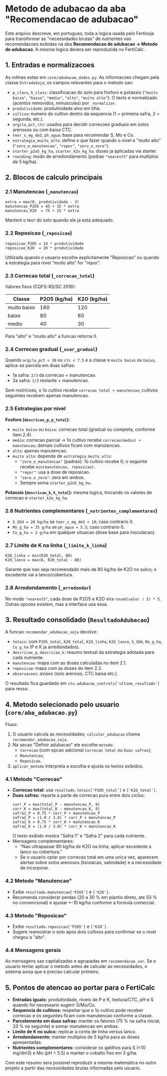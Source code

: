 # Metodo de adubacao da aba "Recomendacao de adubacao"

Este arquivo descreve, em portugues, toda a logica usada pelo Fertisoja para transformar as "necessidades brutas" de nutrientes nas recomendacoes exibidas na aba **Recomendacao de adubacao -> Metodo de adubacao**. A mesma logica devera ser reproduzida no FertiCalc.

## 1. Entradas e normalizacoes

As rotinas estao em `core/adubacao_dados.py`. As informacoes chegam pela classe `EntradaSoja`; os campos relevantes para o metodo sao:

- `p_class`, `k_class`: classificacao do solo para fosforo e potassio (`"muito baixo"`, `"baixo"`, `"medio"`, `"alto"`, `"muito alto"`). O texto e normalizado (acentos removidos, minusculas) por `_normalizar`.
- `produtividade`: produtividade alvo em t/ha.
- `cultivo`: numero do cultivo dentro da sequencia (1 = primeira safra, 2 = segunda, etc.).
- `argila_pct`, `ctc`: usados para decidir correcoes graduais em solos arenosos ou com baixa CTC.
- `teor_s_mg_dm3`, `ph_agua`: base para recomendar S, Mo e Co.
- `estrategia_muito_alto`: define o que fazer quando o nivel e "muito alto" (`"zero_e_manutencao"`, `"repor"`, `"zero_e_zero"`).
- `starter_p2o5_kg_ha`, `starter_k2o_kg_ha`: doses ja aplicadas via starter.
- `rounding`: modo de arredondamento (padrao `"nearest5"` para multiplos de 5 kg/ha).

## 2. Blocos de calculo principais

### 2.1 Manutencao (`_manutencao`)

```
extra = max(0, produtividade - 3)
manutencao_P2O5 = 45 + 15 * extra
manutencao_K2O  = 75 + 25 * extra
```

Mantem o teor do solo quando ele ja esta adequado.

### 2.2 Reposicao (`_reposicao`)

```
reposicao_P2O5 = 14 * produtividade
reposicao_K2O  = 20 * produtividade
```

Utilizada quando o usuario escolhe explicitamente "Reposicao" ou quando a estrategia para nivel "muito alto" for "repor".

### 2.3 Correcao total (`_correcao_total`)

Valores fixos (CQFS-RS/SC 2016):

| Classe      | P2O5 (kg/ha) | K2O (kg/ha) |
| ----------- | ------------ | ----------- |
| muito baixo | 160          | 120         |
| baixo       | 80           | 60          |
| medio       | 40           | 30          |

Para "alto" e "muito alto" a funcao retorna 0.

### 2.4 Correcao gradual (`_usar_gradual`)

Quando `argila_pct < 20` ou `ctc < 7.5` e a classe e `muito baixo` ou `baixo`, aplica-se parcela em duas safras:

- 1a safra: `2/3` da correcao + manutencao.
- 2a safra: `1/3` restante + manutencao.

Sem restricoes, o 1o cultivo recebe `correcao total + manutencao`; cultivos seguintes recebem apenas manutencao.

### 2.5 Estrategias por nivel

**Fosforo (`descricao_p`, `p_total`):**

- `muito baixo` ou `baixo`: correcao total (gradual ou completa, conforme item 2.4).
- `medio`: correcao parcial -> 1o cultivo recebe `correcao(medio) + manutencao`; demais cultivos ficam com manutencao.
- `alto`: apenas manutencao.
- `muito alto`: depende de `estrategia_muito_alto`:
  - `"zero_e_manutencao"` (padrao): 1o cultivo recebe 0; o seguinte recebe `min(manutencao, reposicao)`.
  - `"repor"`: usa a dose de reposicao.
  - `"zero_e_zero"`: zera em ambos.
  - Sempre soma `starter_p2o5_kg_ha`.

**Potassio (`descricao_k`, `k_total`):** mesma logica, trocando os valores de correcao e `starter_k2o_kg_ha`.

### 2.6 Nutrientes complementares (`_nutrientes_complementares`)

- `S_SO4 = 20 kg/ha` se `teor_s_mg_dm3 < 10`; caso contrario 0.
- `Mo_g_ha = 35 g/ha` se `ph_agua < 5.5`; caso contrario 0.
- `Co_g_ha = 3 g/ha` em qualquer situacao (dose base para inoculacao).

### 2.7 Limite de K na linha (`_limite_k_linha`)

```
K2O_linha = min(K2O_total, 80)
K2O_lanco = max(0, K2O_total - 80)
```

Garante que nao seja recomendado mais de 80 kg/ha de K2O no sulco; o excedente vai a lanco/cobertura.

### 2.8 Arredondamento (`_arredondar`)

No modo `"nearest5"`, cada dose de P2O5 e K2O vira `round(valor / 5) * 5`. Outras opcoes existem, mas a interface usa essa.

## 3. Resultado consolidado (`ResultadoAdubacao`)

A funcao `recomendar_adubacao_soja` devolve:

- `totais`: com `P2O5_total`, `K2O_total`, `K2O_linha`, `K2O_lanco`, `S_SO4`, `Mo_g_ha`, `Co_g_ha` (P e K ja arredondados).
- `descricao_p`, `descricao_k`: resumo textual da estrategia adotada para cada nutriente.
- `manutencao`: mapa com as doses calculadas no item 2.1.
- `reposicao`: mapa com as doses do item 2.2.
- `observacoes`: avisos (solo arenoso, CTC baixa etc.).

O resultado fica guardado em `ctx.adubacao_controls['ultimo_resultado']` para reuso.

## 4. Metodo selecionado pelo usuario (`core/aba_adubacao.py`)

Fluxo:

1. O usuario calcula as necessidades; `calcular_adubacao` chama `recomendar_adubacao_soja`.
2. Na secao "Definir adubacao" ele escolhe `metodo`:
   - `Correcao` (com opcao adicional `Correcao total` ou `Duas safras`);
   - `Manutencao`;
   - `Reposicao`.
3. `aplicar_metodo` interpreta a escolha e ajusta os textos exibidos.

### 4.1 Metodo "Correcao"

- **Correcao total:** usa `resultado.totais['P2O5_total']` e `['K2O_total']`.
- **Duas safras:** reparte a parte de correcao pura entre dois ciclos:
  ```
  corr_P = max(total_P - manutencao_P, 0)
  corr_K = max(total_K - manutencao_K, 0)
  safra1_P = 0.75 * corr_P + manutencao_P
  safra2_P = (1.0 / 3.0) * corr_P + manutencao_P
  safra1_K = 0.75 * corr_K + manutencao_K
  safra2_K = (1.0 / 3.0) * corr_K + manutencao_K
  ```
  O texto exibido mostra "Safra 1" e "Safra 2" para cada nutriente.
- Mensagens complementares:
  - "Nao ultrapassar 80 kg/ha de K2O na linha; aplicar excedente a lanco ou cobertura."
  - Se o usuario optar por correcao total em uma unica vez, aparecem alertas sobre solos arenosos (lixiviacao, salinidade) e a necessidade de incorporar.

### 4.2 Metodo "Manutencao"

- Exibe `resultado.manutencao['P2O5']` e `['K2O']`.
- Recomenda considerar perdas (20 a 30 % em plantio direto, ate 50 % no convencional) e ajustar +-10 kg/ha conforme a formula comercial.

### 4.3 Metodo "Reposicao"

- Exibe `resultado.reposicao['P2O5']` e `['K2O']`.
- Sugere reamostrar o solo apos dois cultivos para confirmar se o nivel chegou a "alto".

### 4.4 Mensagens gerais

As mensagens sao capitalizadas e agrupadas em `recomendacao_var`. Se o usuario tentar aplicar o metodo antes de calcular as necessidades, o sistema avisa que e preciso calcular primeiro.

## 5. Pontos de atencao ao portar para o FertiCalc

- **Entradas iguais:** produtividade, niveis de P e K, textura/CTC, pH e S quando for necessario sugerir S/Mo/Co.
- **Sequencia de cultivos:** respeitar que o 1o cultivo pode receber correcao e os seguintes ficam com manutencao conforme a classe.
- **Parcelamento em duas safras:** manter os fatores (75 % na safra inicial, 33 % na seguinte) e somar manutencao em ambas.
- **Limite de K no sulco:** replicar a conta de linha versus lanco.
- **Arredondamento:** manter multiplos de 5 kg/ha para as doses apresentadas.
- **Nutrientes complementares:** considerar os gatilhos para S (<10 mg/dm3) e Mo (pH < 5.5) e manter o cobalto fixo em 3 g/ha.

Com este resumo sera possivel reproduzir a mesma matematica no outro projeto a partir das necessidades brutas informadas pelo usuario.
